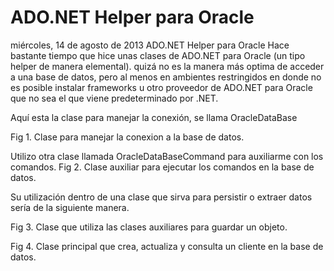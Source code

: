 # ADO.NET Helper para Oracle


miércoles, 14 de agosto de 2013
ADO.NET Helper para Oracle
Hace bastante tiempo que hice unas clases de ADO.NET para Oracle (un tipo helper de manera elemental). quizá no es la manera más optima de acceder a una base de datos, pero al menos en ambientes restringidos en donde no es posible instalar frameworks u otro proveedor de ADO.NET para Oracle que no sea el que viene predeterminado por .NET.

Aquí esta la clase para manejar la conexión, se llama OracleDataBase

Fig 1. Clase para manejar la conexion a la base de datos.



Utilizo otra clase llamada OracleDataBaseCommand para auxiliarme con los comandos.
Fig 2. Clase auxiliar para ejecutar los comandos en la base de datos.



Su utilización dentro de una clase que sirva para persistir o extraer datos sería de la siguiente manera.

Fig 3. Clase que utiliza las clases auxiliares para guardar un objeto.



Fig 4. Clase principal que crea, actualiza y consulta un cliente en la base de datos.
